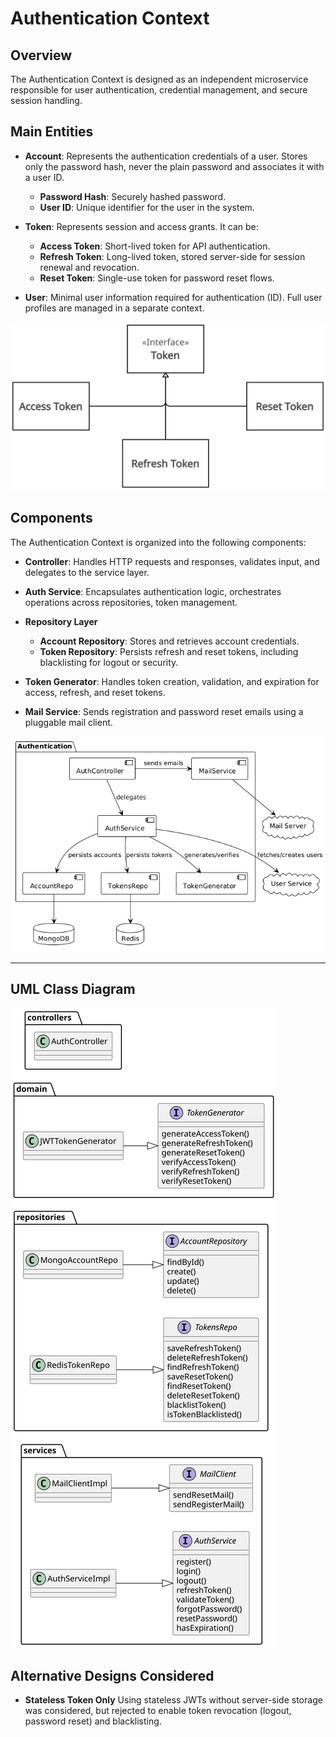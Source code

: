 # Authentication Context

## Overview

The Authentication Context is designed as an independent microservice responsible for user authentication,
credential management, and secure session handling.

## Main Entities

- **Account**: Represents the authentication credentials of a user.
  Stores only the password hash, never the plain password and associates it with a user ID.
    - **Password Hash**: Securely hashed password.
    - **User ID**: Unique identifier for the user in the system.

- **Token**: Represents session and access grants. It can be:
    - **Access Token**: Short-lived token for API authentication.
    - **Refresh Token**: Long-lived token, stored server-side for session renewal and revocation.
    - **Reset Token**: Single-use token for password reset flows.

- **User**: Minimal user information required for authentication (ID).
  Full user profiles are managed in a separate context.

![Tokens UML](../../images/TokensUML.png "Tokens UML diagram")

## Components

The Authentication Context is organized into the following components:

- **Controller**: Handles HTTP requests and responses, validates input, and delegates to the service layer.
- **Auth Service**: Encapsulates authentication logic, orchestrates operations across repositories, token management.
- **Repository Layer**
    - **Account Repository**: Stores and retrieves account credentials.
    - **Token Repository**: Persists refresh and reset tokens, including blacklisting for logout or security.

- **Token Generator**: Handles token creation, validation, and expiration for access, refresh, and reset tokens.
- **Mail Service**: Sends registration and password reset emails using a pluggable mail client.

![Auth components UML](../../images/AuthComponentsUML.png "Auth components UML diagram")



---

## UML Class Diagram

![Auth Class Diagram](../../images/AuthUML.svg "Auth class UML diagram")

## Alternative Designs Considered

- **Stateless Token Only** Using stateless JWTs without server-side storage was considered,
  but rejected to enable token revocation (logout, password reset) and blacklisting.